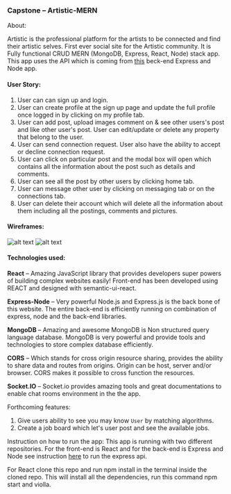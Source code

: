 ### Capstone – Artistic-MERN

About:

Artistic is the professional platform for the artists to be connected and find their artistic selves. First ever social site for the Artistic community. It is Fully functional CRUD MERN (MongoDB, Express, React, Node) stack app. This app uses the API which is coming from [this](https://github.com/Paresh10/Artistic-Express-API) beck-end Express and Node app.

#### User Story:
1. User can can sign up and login.
2. User can create profile at the sign up page and update the full profile once logged in by clicking on my profile tab.
4. User can add post, upload images comment on & see other users's post and like other user's post. User can edit/update or delete any property that belong to the user.
5. User can send connection request. User also have the ability to accept or decline connection request.
6. User can click on particular post and the modal box will open which contains all the information about the post such as details and comments.
7. User can see all the post by other users by clicking home tab.
8. User can message other user by clicking on messaging tab or on the connections tab.
9. User can delete their account which will delete all the information about them including all the postings, comments and pictures.

#### Wireframes:
![alt text](https://i.imgur.com/RZgoZEa.png)
![alt text](https://i.imgur.com/dZfSkBs.png)

#### Technologies used:
**React** – Amazing JavaScript library that provides developers super powers of building complex websites easily! Front-end has been developed using REACT and designed with semantic-ui-react.

__Express-Node__ – Very powerful Node.js and Express.js is the back bone of this website. The entire back-end is efficiently running on combination of express, node and the back-end libraries.

**MongoDB** – Amazing and awesome MongoDB is Non structured query language database. MongoDB is very powerful and provide tools and technologies to store complex database efficiently.

__CORS__ – Which stands for cross origin resource sharing, provides the ability to share data and routes from origins. Origin can be host, server and/or browser. CORS makes it possible to cross function the resources.

**Socket.IO** – Socket.io provides amazing tools and great documentations to enable chat rooms environment in the the app.


Forthcoming features:
1. Give users ability to see  you may know ```User``` by matching algorithms.
2. Create a job board which let's user post and see the available jobs.

Instruction on how to run the app:
This app is running with two different repositories. For the front-end is React and for the back-end is Express and Node see instruction [here](https://github.com/Paresh10/Artistic-Express-API) to run the express api.

For React clone this repo and run npm install in the terminal inside the cloned repo. This will install all the dependencies, run this command npm start and violla.
